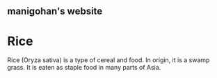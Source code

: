 <link rel="stylesheet" href="https://matcha.mizu.sh/matcha.css">

## manigohan's website

# Rice
<p>Rice (Oryza sativa) is a type of cereal and food. In origin, it is a swamp grass. It is eaten as staple food in many parts of Asia.</p>

